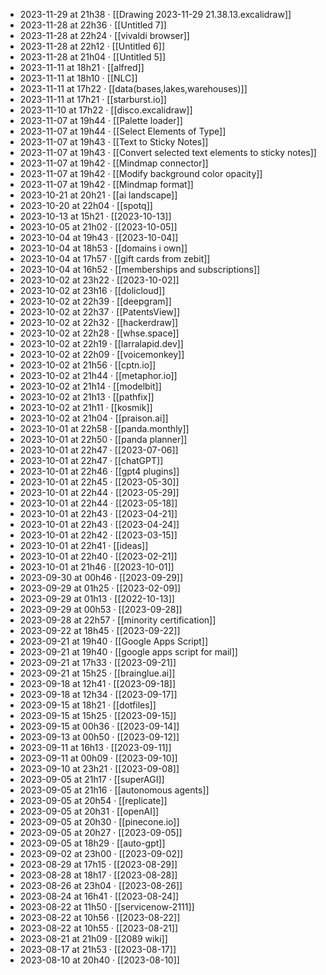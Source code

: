 - 2023-11-29 at 21h38 · [[Drawing 2023-11-29 21.38.13.excalidraw]]
- 2023-11-28 at 22h36 · [[Untitled 7]]
- 2023-11-28 at 22h24 · [[vivaldi browser]]
- 2023-11-28 at 22h12 · [[Untitled 6]]
- 2023-11-28 at 21h04 · [[Untitled 5]]
- 2023-11-11 at 18h21 · [[alfred]]
- 2023-11-11 at 18h10 · [[NLC]]
- 2023-11-11 at 17h22 · [[data(bases,lakes,warehouses)]]
- 2023-11-11 at 17h21 · [[starburst.io]]
- 2023-11-10 at 17h22 · [[disco.excalidraw]]
- 2023-11-07 at 19h44 · [[Palette loader]]
- 2023-11-07 at 19h44 · [[Select Elements of Type]]
- 2023-11-07 at 19h43 · [[Text to Sticky Notes]]
- 2023-11-07 at 19h43 · [[Convert selected text elements to sticky notes]]
- 2023-11-07 at 19h42 · [[Mindmap connector]]
- 2023-11-07 at 19h42 · [[Modify background color opacity]]
- 2023-11-07 at 19h42 · [[Mindmap format]]
- 2023-10-21 at 20h21 · [[ai landscape]]
- 2023-10-20 at 22h04 · [[spotq]]
- 2023-10-13 at 15h21 · [[2023-10-13]]
- 2023-10-05 at 21h02 · [[2023-10-05]]
- 2023-10-04 at 19h43 · [[2023-10-04]]
- 2023-10-04 at 18h53 · [[domains i own]]
- 2023-10-04 at 17h57 · [[gift cards from zebit]]
- 2023-10-04 at 16h52 · [[memberships and subscriptions]]
- 2023-10-02 at 23h22 · [[2023-10-02]]
- 2023-10-02 at 23h16 · [[dolicloud]]
- 2023-10-02 at 22h39 · [[deepgram]]
- 2023-10-02 at 22h37 · [[PatentsView]]
- 2023-10-02 at 22h32 · [[hackerdraw]]
- 2023-10-02 at 22h28 · [[whse.space]]
- 2023-10-02 at 22h19 · [[larralapid.dev]]
- 2023-10-02 at 22h09 · [[voicemonkey]]
- 2023-10-02 at 21h56 · [[cptn.io]]
- 2023-10-02 at 21h44 · [[metaphor.io]]
- 2023-10-02 at 21h14 · [[modelbit]]
- 2023-10-02 at 21h13 · [[pathfix]]
- 2023-10-02 at 21h11 · [[kosmik]]
- 2023-10-02 at 21h04 · [[praison.ai]]
- 2023-10-01 at 22h58 · [[panda.monthly]]
- 2023-10-01 at 22h50 · [[panda planner]]
- 2023-10-01 at 22h47 · [[2023-07-06]]
- 2023-10-01 at 22h47 · [[chatGPT]]
- 2023-10-01 at 22h46 · [[gpt4 plugins]]
- 2023-10-01 at 22h45 · [[2023-05-30]]
- 2023-10-01 at 22h44 · [[2023-05-29]]
- 2023-10-01 at 22h44 · [[2023-05-18]]
- 2023-10-01 at 22h43 · [[2023-04-21]]
- 2023-10-01 at 22h43 · [[2023-04-24]]
- 2023-10-01 at 22h42 · [[2023-03-15]]
- 2023-10-01 at 22h41 · [[ideas]]
- 2023-10-01 at 22h40 · [[2023-02-21]]
- 2023-10-01 at 21h46 · [[2023-10-01]]
- 2023-09-30 at 00h46 · [[2023-09-29]]
- 2023-09-29 at 01h25 · [[2023-02-09]]
- 2023-09-29 at 01h13 · [[2022-10-13]]
- 2023-09-29 at 00h53 · [[2023-09-28]]
- 2023-09-28 at 22h57 · [[minority certification]]
- 2023-09-22 at 18h45 · [[2023-09-22]]
- 2023-09-21 at 19h40 · [[Google Apps Script]]
- 2023-09-21 at 19h40 · [[google apps script for mail]]
- 2023-09-21 at 17h33 · [[2023-09-21]]
- 2023-09-21 at 15h25 · [[brainglue.ai]]
- 2023-09-18 at 12h41 · [[2023-09-18]]
- 2023-09-18 at 12h34 · [[2023-09-17]]
- 2023-09-15 at 18h21 · [[dotfiles]]
- 2023-09-15 at 15h25 · [[2023-09-15]]
- 2023-09-15 at 00h36 · [[2023-09-14]]
- 2023-09-13 at 00h50 · [[2023-09-12]]
- 2023-09-11 at 16h13 · [[2023-09-11]]
- 2023-09-11 at 00h09 · [[2023-09-10]]
- 2023-09-10 at 23h21 · [[2023-09-08]]
- 2023-09-05 at 21h17 · [[superAGI]]
- 2023-09-05 at 21h16 · [[autonomous agents]]
- 2023-09-05 at 20h54 · [[replicate]]
- 2023-09-05 at 20h31 · [[openAI]]
- 2023-09-05 at 20h30 · [[pinecone.io]]
- 2023-09-05 at 20h27 · [[2023-09-05]]
- 2023-09-05 at 18h29 · [[auto-gpt]]
- 2023-09-02 at 23h00 · [[2023-09-02]]
- 2023-08-29 at 17h15 · [[2023-08-29]]
- 2023-08-28 at 18h17 · [[2023-08-28]]
- 2023-08-26 at 23h04 · [[2023-08-26]]
- 2023-08-24 at 16h41 · [[2023-08-24]]
- 2023-08-22 at 11h50 · [[servicenow-2111]]
- 2023-08-22 at 10h56 · [[2023-08-22]]
- 2023-08-22 at 10h55 · [[2023-08-21]]
- 2023-08-21 at 21h09 · [[2089 wiki]]
- 2023-08-17 at 21h53 · [[2023-08-17]]
- 2023-08-10 at 20h40 · [[2023-08-10]]
